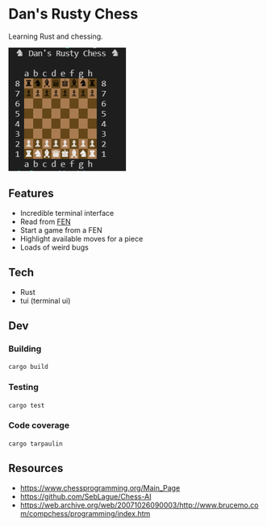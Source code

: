 # Dan's Rusty Chess

Learning Rust and chessing.

![Pieces all over the place on and around a chess board](docs/screenshot.PNG "Chess Game in Rust terminal")

## Features

- Incredible terminal interface
- Read from [FEN](https://en.wikipedia.org/wiki/Forsyth%E2%80%93Edwards_Notation)
- Start a game from a FEN
- Highlight available moves for a piece
- Loads of weird bugs


## Tech

- Rust
- tui (terminal ui)

## Dev

### Building

`cargo build`

### Testing

`cargo test`

### Code coverage

`cargo tarpaulin`

## Resources

- https://www.chessprogramming.org/Main_Page
- https://github.com/SebLague/Chess-AI
- https://web.archive.org/web/20071026090003/http://www.brucemo.com/compchess/programming/index.htm

